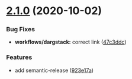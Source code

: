 # [2.1.0](https://github.com/dargmuesli/dargstack-example_stack/compare/2.0.0...2.1.0) (2020-10-02)


### Bug Fixes

* **workflows/dargstack:** correct link ([47c3ddc](https://github.com/dargmuesli/dargstack-example_stack/commit/47c3ddc2176aa01372130d3631c961de5399528e))


### Features

* add semantic-release ([923e17a](https://github.com/dargmuesli/dargstack-example_stack/commit/923e17a29e1d0a6aeff10328513b1169f347abe5))
